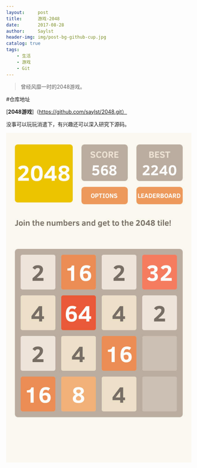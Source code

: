 ```yaml
---
layout:     post
title:      游戏-2048
date:       2017-08-28
author:     Saylst
header-img: img/post-bg-github-cup.jpg
catalog: true
tags:
    - 生活
    - 游戏
    - Git
---
```


>曾经风靡一时的2048游戏。

#仓库地址

[**2048游戏**]（https://github.com/saylst/2048.git）

没事可以玩玩消遣下，有兴趣还可以深入研究下源码。

![](/img/post/2048.jpg)
